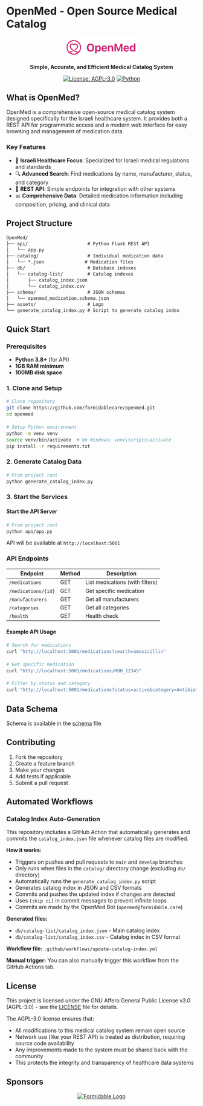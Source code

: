 # OpenMed - Open Source Medical Catalog

<div align="center">
  <img src="assets/logo.png" alt="OpenMed Logo" width="200"/>
  
  **Simple, Accurate, and Efficient Medical Catalog System**
  
  [![License: AGPL-3.0](https://img.shields.io/badge/License-AGPL--3.0-green.svg)](https://www.gnu.org/licenses/agpl-3.0)
  [![Python](https://img.shields.io/badge/Python-3.8+-blue.svg)](https://python.org)
</div>

## What is OpenMed?

OpenMed is a comprehensive open-source medical catalog system designed specifically for the Israeli healthcare system. It provides both a REST API for programmatic access and a modern web interface for easy browsing and management of medication data.

### Key Features

- 🏥 **Israeli Healthcare Focus**: Specialized for Israeli medical regulations and standards
- 🔍 **Advanced Search**: Find medications by name, manufacturer, status, and category
- 🔧 **REST API**: Simple endpoints for integration with other systems
- 📊 **Comprehensive Data**: Detailed medication information including composition, pricing, and clinical data

## Project Structure

```
OpenMed/
├── api/                      # Python Flask REST API
│   └── app.py
├── catalog/                  # Individual medication data
│   └── *.json               # Medication files
├── db/                       # Database indexes
│   └── catalog-list/         # Catalog indexes
│       ├── catalog_index.json
│       └── catalog_index.csv
├── schema/                   # JSON schemas
│   └── openmed_medication.schema.json
├── assets/                   # Logo
└── generate_catalog_index.py # Script to generate catalog index
```

## Quick Start

### Prerequisites

- **Python 3.8+** (for API)
- **1GB RAM minimum**
- **100MB disk space**

### 1. Clone and Setup

```bash
# Clone repository
git clone https://github.com/formidablecare/openmed.git
cd openmed

# Setup Python environment
python -m venv venv
source venv/bin/activate  # On Windows: venv\Scripts\activate
pip install -r requirements.txt
```

### 2. Generate Catalog Data

```bash
# From project root
python generate_catalog_index.py
```

### 3. Start the Services

#### Start the API Server

```bash
# From project root
python api/app.py
```

API will be available at `http://localhost:5001`

### API Endpoints

| Endpoint            | Method | Description                     |
| ------------------- | ------ | ------------------------------- |
| `/medications`      | GET    | List medications (with filters) |
| `/medications/{id}` | GET    | Get specific medication         |
| `/manufacturers`    | GET    | Get all manufacturers           |
| `/categories`       | GET    | Get all categories              |
| `/health`           | GET    | Health check                    |

#### Example API Usage

```bash
# Search for medications
curl "http://localhost:5001/medications?search=amoxicillin"

# Get specific medication
curl "http://localhost:5001/medications/MOH_12345"

# Filter by status and category
curl "http://localhost:5001/medications?status=active&category=Antibiotics"
```

## Data Schema

Schema is available in the [schema](schema/openmed_medication.schema.json) file.

## Contributing

1. Fork the repository
2. Create a feature branch
3. Make your changes
4. Add tests if applicable
5. Submit a pull request

## Automated Workflows

### Catalog Index Auto-Generation

This repository includes a GitHub Action that automatically generates and commits the `catalog_index.json` file whenever catalog files are modified.

**How it works:**

- Triggers on pushes and pull requests to `main` and `develop` branches
- Only runs when files in the `catalog/` directory change (excluding `db/` directory)
- Automatically runs the `generate_catalog_index.py` script
- Generates catalog index in JSON and CSV formats
- Commits and pushes the updated index if changes are detected
- Uses `[skip ci]` in commit messages to prevent infinite loops
- Commits are made by the OpenMed Bot (`openmed@formidable.care`)

**Generated files:**

- `db/catalog-list/catalog_index.json` - Main catalog index
- `db/catalog-list/catalog_index.csv` - Catalog index in CSV format

**Workflow file:** `.github/workflows/update-catalog-index.yml`

**Manual trigger:** You can also manually trigger this workflow from the GitHub Actions tab.

## License

This project is licensed under the GNU Affero General Public License v3.0 (AGPL-3.0) - see the [LICENSE](LICENSE) file for details.

The AGPL-3.0 license ensures that:

- All modifications to this medical catalog system remain open source
- Network use (like your REST API) is treated as distribution, requiring source code availability
- Any improvements made to the system must be shared back with the community
- This protects the integrity and transparency of healthcare data systems

## Sponsors

<div align="center">
  <a href="https://formidable.care">
    <img src="https://formidable.care/logo.png" alt="Formidable Logo" width="200"/>
  </a>
</div>

